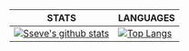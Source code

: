<!--
### 关于我 👋

**Sseve/Sseve** is a ✨ _special_ ✨ repository because its `README.md` (this file) appears on your GitHub profile.

Here are some ideas to get you started:

- 🔭 I’m currently working on ...
- 🌱 I’m currently learning ...
- 👯 I’m looking to collaborate on ...
- 🤔 I’m looking for help with ...
- 💬 Ask me about ...
- 📫 How to reach me: ...
- 😄 Pronouns: ...
- ⚡ Fun fact: ...
- 🔭 从事linux系统运维相关的工作.
- 🤔 本github地址记录一些平时工作和学习中遇到到的一些知识和经验.
- ❤  我喜欢的语言: python、golang、bash.
- 😄 加油, 奥利给！
- ❤  我熟悉的语言: python、golang、bash
--> 


|STATS|LANGUAGES|
|---|---|
|[![Sseve's github stats](https://github-readme-stats.vercel.app/api?username=Sseve&show_icons=true&theme=radical)](https://github.com/Sseve/github-readme-stats)|[![Top Langs](https://github-readme-stats.vercel.app/api/top-langs/?username=Sseve&hide=html,javascript&theme=radical&layout=compact)](https://github.com/Sseve/github-readme-stats)|

<!--
![Image text](http://img.5iqiqu.com/images13/93/93a35199235af2b5c8212348c340f0c2.gif)
-->
<!--
![Image text](https://res.cloudinary.com/practicaldev/image/fetch/s--yYiDPnHh--/c_imagga_scale,f_auto,fl_progressive,h_420,q_auto,w_1000/https://thepracticaldev.s3.amazonaws.com/i/snu9zy2ywp0ftfcthda2.jpg)
-->
